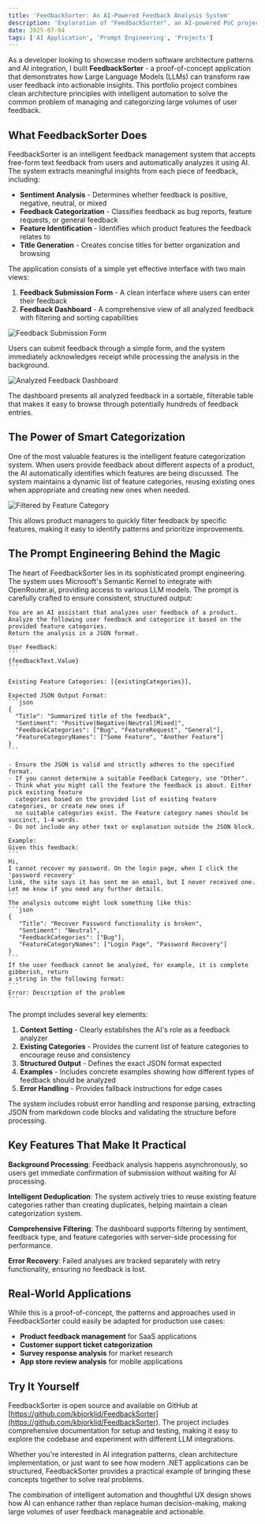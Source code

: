 ```yaml
---
title: 'FeedbackSorter: An AI-Powered Feedback Analysis System'
description: 'Exploration of "FeedbackSorter", an AI-powered PoC project'
date: 2025-07-04
tags: ['AI Application', 'Prompt Engineering', 'Projects']
---
```


As a developer looking to showcase modern software architecture patterns and AI integration, I built **FeedbackSorter** - a proof-of-concept application that demonstrates how Large Language Models (LLMs) can transform raw user feedback into actionable insights. This portfolio project combines clean architecture principles with intelligent automation to solve the common problem of managing and categorizing large volumes of user feedback.

## What FeedbackSorter Does

FeedbackSorter is an intelligent feedback management system that accepts free-form text feedback from users and automatically analyzes it using AI. The system extracts meaningful insights from each piece of feedback, including:

- **Sentiment Analysis** - Determines whether feedback is positive, negative, neutral, or mixed
- **Feedback Categorization** - Classifies feedback as bug reports, feature requests, or general feedback
- **Feature Identification** - Identifies which product features the feedback relates to
- **Title Generation** - Creates concise titles for better organization and browsing

The application consists of a simple yet effective interface with two main views:

1. **Feedback Submission Form** - A clean interface where users can enter their feedback
2. **Feedback Dashboard** - A comprehensive view of all analyzed feedback with filtering and sorting capabilities

![Feedback Submission Form](./2025-07-04-feedback-sorter/submit-form.png)

Users can submit feedback through a simple form, and the system immediately acknowledges receipt while processing the analysis in the background.

![Analyzed Feedback Dashboard](./2025-07-04-feedback-sorter/analysed.png)

The dashboard presents all analyzed feedback in a sortable, filterable table that makes it easy to browse through potentially hundreds of feedback entries.

## The Power of Smart Categorization

One of the most valuable features is the intelligent feature categorization system. When users provide feedback about different aspects of a product, the AI automatically identifies which features are being discussed. The system maintains a dynamic list of feature categories, reusing existing ones when appropriate and creating new ones when needed.

![Filtered by Feature Category](./2025-07-04-feedback-sorter/filter-by-category.png)

This allows product managers to quickly filter feedback by specific features, making it easy to identify patterns and prioritize improvements.

## The Prompt Engineering Behind the Magic

The heart of FeedbackSorter lies in its sophisticated prompt engineering. The system uses Microsoft's Semantic Kernel to integrate with OpenRouter.ai, providing access to various LLM models. The prompt is carefully crafted to ensure consistent, structured output:

````
You are an AI assistant that analyzes user feedback of a product.
Analyze the following user feedback and categorize it based on the provided feature categories.
Return the analysis in a JSON format.

User Feedback:
```
{feedbackText.Value}
```

Existing Feature Categories: [{existingCategories}],

Expected JSON Output Format:
```json
{
  "Title": "Summarized title of the feedback",
  "Sentiment": "Positive|Negative|Neutral|Mixed|",
  "FeedbackCategories": ["Bug", "FeatureRequest", "General"],
  "FeatureCategoryNames": ["Some Feature", "Another Feature"]
}
```

- Ensure the JSON is valid and strictly adheres to the specified format.
- If you cannot determine a suitable Feedback Category, use "Other".
- Think what you might call the feature the feedback is about. Either pick existing feature
  categories based on the provided list of existing feature categories, or create new ones if
  no suitable categories exist. The Feature category names should be succinct, 1-4 words. 
- Do not include any other text or explanation outside the JSON block.

Example:
Given this feedback:
```
Hi,
I cannot recover my password. On the login page, when I click the 'password recovery'
link, the site says it has sent me an email, but I never received one.
Let me know if you need any further details.
```
The analysis outcome might look something like this:
```json
{
   "Title": "Recover Password functionality is broken",
   "Sentiment": "Neutral",
   "FeedbackCategories": ["Bug"],
   "FeatureCategoryNames": ["Login Page", "Password Recovery"]
}
```
If the user feedback cannot be analyzed, for example, it is complete gibberish, return
a string in the following format:
```
Error: Description of the problem
```
````


The prompt includes several key elements:

1. **Context Setting** - Clearly establishes the AI's role as a feedback analyzer
2. **Existing Categories** - Provides the current list of feature categories to encourage reuse and consistency
3. **Structured Output** - Defines the exact JSON format expected
4. **Examples** - Includes concrete examples showing how different types of feedback should be analyzed
5. **Error Handling** - Provides fallback instructions for edge cases

The system includes robust error handling and response parsing, extracting JSON from markdown code blocks and validating the structure before processing.

## Key Features That Make It Practical

**Background Processing**: Feedback analysis happens asynchronously, so users get immediate confirmation of submission without waiting for AI processing.

**Intelligent Deduplication**: The system actively tries to reuse existing feature categories rather than creating duplicates, helping maintain a clean categorization system.

**Comprehensive Filtering**: The dashboard supports filtering by sentiment, feedback type, and feature categories with server-side processing for performance.

**Error Recovery**: Failed analyses are tracked separately with retry functionality, ensuring no feedback is lost.

## Real-World Applications

While this is a proof-of-concept, the patterns and approaches used in FeedbackSorter could easily be adapted for production use cases:

- **Product feedback management** for SaaS applications
- **Customer support ticket categorization** 
- **Survey response analysis** for market research
- **App store review analysis** for mobile applications

## Try It Yourself

FeedbackSorter is open source and available on GitHub at [https://github.com/kbjorklid/FeedbackSorter](https://github.com/kbjorklid/FeedbackSorter). The project includes comprehensive documentation for setup and testing, making it easy to explore the codebase and experiment with different LLM integrations.

Whether you're interested in AI integration patterns, clean architecture implementation, or just want to see how modern .NET applications can be structured, FeedbackSorter provides a practical example of bringing these concepts together to solve real problems.

The combination of intelligent automation and thoughtful UX design shows how AI can enhance rather than replace human decision-making, making large volumes of user feedback manageable and actionable.